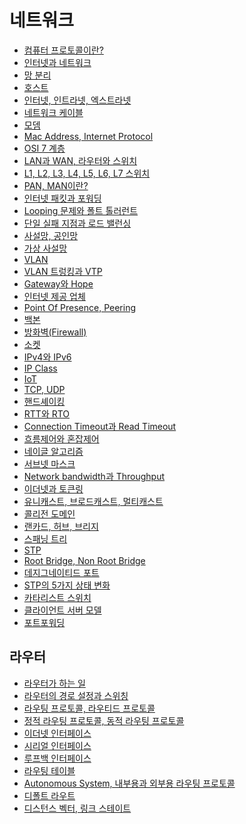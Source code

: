 # 네트워크
- [컴퓨터 프로토콜이란?]()
- [인터넷과 네트워크]()
- [망 분리]()
- [호스트]()
- [인터넷, 인트라넷, 엑스트라넷]()
- [네트워크 케이블]()
- [모뎀]()
- [Mac Address, Internet Protocol]()
- [OSI 7 계층]()
- [LAN과 WAN, 라우터와 스위치]()
- [L1, L2, L3, L4, L5, L6, L7 스위치]()
- [PAN, MAN이란?]()
- [인터넷 패킷과 포워딩]()
- [Looping 문제와 폴트 톨러런트]()
- [단일 실패 지점과 로드 밸런싱]()
- [사설망, 공인망]()
- [가상 사설망]()
- [VLAN]()
- [VLAN 트렁킹과 VTP]()
- [Gateway와 Hope]()
- [인터넷 제공 업체]()
- [Point Of Presence, Peering]()
- [백본]()
- [방화벽(Firewall)]()
- [소켓]()
- [IPv4와 IPv6]()
- [IP Class]()
- [IoT]()
- [TCP, UDP]()
- [핸드셰이킹]()
- [RTT와 RTO]()
- [Connection Timeout과 Read Timeout]()
- [흐름제어와 혼잡제어]()
- [네이글 알고리즘]()
- [서브넷 마스크]()
- [Network bandwidth과 Throughput]()
- [이더넷과 토큰링]()
- [유니캐스트, 브로드캐스트, 멀티캐스트]()
- [콜리전 도메인]()
- [랜카드, 허브, 브리지]()
- [스패닝 트리]()
- [STP]()
- [Root Bridge, Non Root Bridge]()
- [데지그네이티드 포트]()
- [STP의 5가지 상태 변화]()
- [카타리스트 스위치]()
- [클라이언트 서버 모델]()
- [포트포워딩]()
## 라우터
- [라우터가 하는 일]()
- [라우터의 경로 설정과 스위칭]()
- [라우팅 프로토콜, 라우티드 프로토콜]()
- [정적 라우팅 프로토콜, 동적 라우팅 프로토콜]()
- [이더넷 인터페이스]()
- [시리얼 인터페이스]()
- [루프백 인터페이스]()
- [라우팅 테이블]()
- [Autonomous System, 내부용과 외부용 라우팅 프로토콜]()
- [디폴트 라우트]()
- [디스턴스 벡터, 링크 스테이트]()